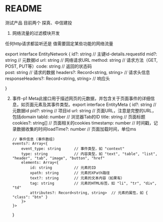 # README

测试产品 目前两个 探真、中信建投

1.  网络流量的过滤模块开发

任何http请求都监听还是 值需要固定某些功能的网络流量

export interface EntityNetwork { id?: string // 主键id-details.requestId mid?: string // 元数据id url: string // 网络请求URL method: string // 请求方法（GET, POST, PUT等）code: string // 返回的状态码  
 post: string // 请求的数据 headers?: Record<string, string> // 请求头信息 responseHeaders?: Record<string, string> // 响应头

}

2.  事件-p1 Meta此接口用于描述网页的元数据，并包含关于页面事件的详细信息，如页面元素及其事件类型。export interface EntityMeta { id?: string // 元数据id pid?: string // 项目id url: string // 页面URL，注意是完整的URL，包括domain tabId: number // 浏览器Tab的ID title: string // 页面标题cookies?: string[] // 页面相关的cookies timestamp: number // 时间戳，记录数据收集的时间loadTime?: number // 页面加载时间，单位ms

        // 事件信息 (事件数组)
        events?: Array<{
            event_type: string      // 事件类型，如 "context"
            type: string            // 内容类型，如 "text", "table", "list", "header", "tab", "image", "button", "href"
            elements: Array<{
                id: string          // 元素的ID
                xpath: string       // 元素的XPath路径
                text?: string       // 元素的文本内容（如果有）
                tag: string         // 元素的HTML标签，如 "li", "tr", "div", "td"
                attributes?: Record<string, string>  // 元素的属性，如 { "class": "btn" }
            }>
        }>

    }
